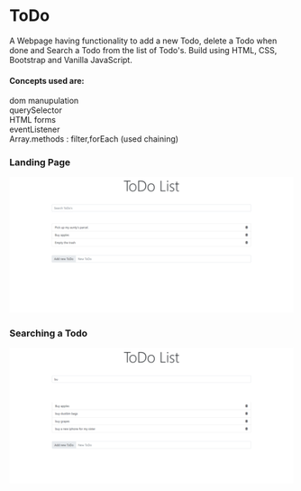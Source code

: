 # ToDo

A Webpage having functionality to add a new Todo, delete a Todo when done and Search a Todo from the list of Todo's. Build using HTML, CSS, Bootstrap and Vanilla JavaScript.

#### Concepts used are:

dom manupulation </br>
querySelector </br>
HTML forms </br>
eventListener </br>
Array.methods : filter,forEach (used chaining)

### Landing Page

![](app-screenshots/1.png)

### Searching a Todo

![](app-screenshots/2.png)
